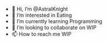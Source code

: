 - 👋 Hi, I’m @AstralKnight
- 👀 I’m interested in Eating
- 🌱 I’m currently learning Programming
- 💞️ I’m looking to collaborate on WIP
- 📫 How to reach me WIP

<!---
AstralKnight/AstralKnight is a ✨ special ✨ repository because its `README.md` (this file) appears on your GitHub profile.
You can click the Preview link to take a look at your changes.
--->
